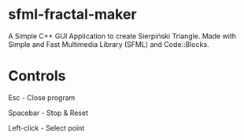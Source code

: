 # sfml-fractal-maker
A Simple C++ GUI Application to create Sierpiński Triangle. Made with Simple and Fast Multimedia Library (SFML) and Code::Blocks.

# Controls
Esc - Close program

Spacebar - Stop & Reset

Left-click - Select point
